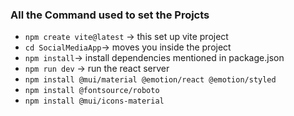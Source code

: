 ### All the Command used to set the Projcts 
- `npm create vite@latest` -> this set up vite project
- `cd SocialMediaApp`-> moves you inside the project 
- `npm install`-> install dependencies mentioned in package.json 
- `npm run dev` -> run the react server 
- `npm install @mui/material @emotion/react @emotion/styled`
- `npm install @fontsource/roboto`
- `npm install @mui/icons-material`
